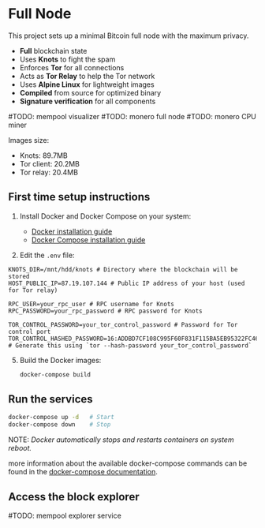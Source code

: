 # Full Node

This project sets up a minimal Bitcoin full node with the maximum privacy.

- **Full** blockchain state
- Uses **Knots** to fight the spam
- Enforces **Tor** for all connections
- Acts as **Tor Relay** to help the Tor network
- Uses **Alpine Linux** for lightweight images
- **Compiled** from source for optimized binary
- **Signature verification** for all components

#TODO: mempool visualizer
#TODO: monero full node
#TODO: monero CPU miner

Images size:
- Knots: 89.7MB
- Tor client: 20.2MB
- Tor relay: 20.4MB

## First time setup instructions

1. Install Docker and Docker Compose on your system:
    - [Docker installation guide](https://docs.docker.com/engine/install/)
    - [Docker Compose installation guide](https://docs.docker.com/compose/install/standalone)

2. Edit the `.env` file:
```
KNOTS_DIR=/mnt/hdd/knots # Directory where the blockchain will be stored
HOST_PUBLIC_IP=87.19.107.144 # Public IP address of your host (used for Tor relay)

RPC_USER=your_rpc_user # RPC username for Knots
RPC_PASSWORD=your_rpc_password # RPC password for Knots

TOR_CONTROL_PASSWORD=your_tor_control_password # Password for Tor control port
TOR_CONTROL_HASHED_PASSWORD=16:ADDBD7CF108C995F60F831F115BA5EB95322FC4645433CDEB8948A57DF # Generate this using `tor --hash-password your_tor_control_password`
```

5. Build the Docker images:
   ```bash
   docker-compose build
   ```

## Run the services

```bash
docker-compose up -d   # Start
docker-compose down    # Stop
```

NOTE: *Docker automatically stops and restarts containers on system reboot.*

more information about the available docker-compose commands can be found in the [docker-compose documentation](https://docs.docker.com/reference/cli/docker/compose/).

## Access the block explorer

#TODO: mempool explorer service